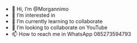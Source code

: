 - 👋 Hi, I’m @Morgannimo
- 👀 I’m interested in  
- 🌱 I’m currently learning to collaborate
- 💞️ I’m looking to collaborate on YouTube
- 📫 How to reach me in WhatsApp 085273594793

<!---
Morgannimo/Morgannimo is a ✨ special ✨ repository because its `README.md` (this file) appears on your GitHub profile.
You can click the Preview link to take a look at your changes.
--
